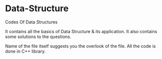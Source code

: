 # Data-Structure
Codes Of Data Structures

It contains all the basics of Data Structure & its application. 
It also contains some solutions to the questions.

Name of the file itself suggests you the overlook of the file.
All the code is done in C++ library.
